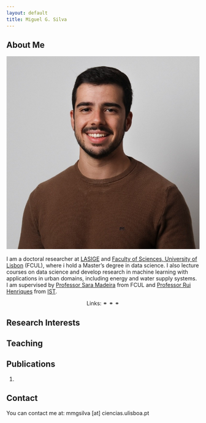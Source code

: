 ```yaml
---
layout: default
title: Miguel G. Silva
---
```


## About Me

<img class="profile-picture" src="me.jpeg">

I am a doctoral researcher at <a target="_blank" href="https://www.lasige.pt/">LASIGE</a> and <a target="_blank" href="https://ciencias.ulisboa.pt/">Faculty of Sciences, University of Lisbon</a> (FCUL), where i hold a Master’s degree in data science. I also lecture courses on data science and develop research in machine learning with applications in urban domains, including energy and water supply systems. I am supervised by <a target="_blank" href="https://saracmadeira.wordpress.com/">Professor Sara Madeira</a> from FCUL and <a target="_blank" href="https://web.ist.utl.pt/rmch/">Professor Rui Henriques</a> from <a target="_blank" href="https://tecnico.ulisboa.pt/">IST</a>.

<p align="center">
Links:
  <a target="_blank" href="https://scholar.google.com/citations?user=d2wE68gAAAAJ"><i class="fas fa-graduation-cap"></i></a> ⚭
  <a target="_blank" href="https://orcid.org/0000-0001-9789-9507"><i class="fab fa-orcid"></i></a> ⚭
  <a target="_blank" href="https://github.com/MiguelGarcaoSilva/"><i class="fab fa-github"></i></a> ⚭
  <a target="_blank" href="https://www.linkedin.com/in/miguelgarcaosilva/"><i class="fab fa-linkedin"></i></a>
</p>

## Research Interests


## Teaching



## Publications

1. 

## Contact

You can contact me at: mmgsilva [at] ciencias.ulisboa.pt
